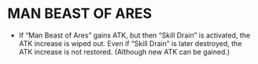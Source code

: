 # MAN BEAST OF ARES

*   If “Man Beast of Ares” gains ATK, but then “Skill Drain” is activated, the ATK increase is wiped out. Even if “Skill Drain” is later destroyed, the ATK increase is not restored. (Although new ATK can be gained.)

